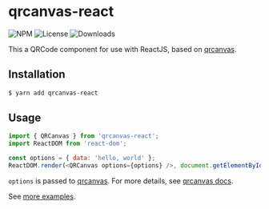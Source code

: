 # qrcanvas-react

![NPM](https://img.shields.io/npm/v/qrcanvas-react.svg)
![License](https://img.shields.io/npm/l/qrcanvas-react.svg)
![Downloads](https://img.shields.io/npm/dt/qrcanvas-react.svg)

This a QRCode component for use with ReactJS, based on [qrcanvas](https://github.com/gera2ld/qrcanvas).

## Installation

``` sh
$ yarn add qrcanvas-react
```

## Usage

```javascript
import { QRCanvas } from 'qrcanvas-react';
import ReactDOM from 'react-dom';

const options = { data: 'hello, world' };
ReactDOM.render(<QRCanvas options={options} />, document.getElementById('app'));
```

`options` is passed to [qrcanvas](https://github.com/gera2ld/qrcanvas). For more details, see [qrcanvas docs](https://github.com/gera2ld/qrcanvas/wiki).

See [more examples](https://gera2ld.github.io/qrcanvas-react/).
